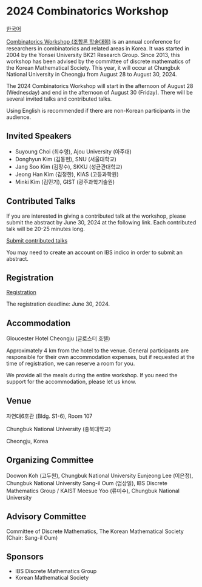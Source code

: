 # 2024 Combinatorics Workshop

[한국어](/)

[Combinatorics Workshop (조합론 학술대회)](https://www.combinatorics.kr/workshop/combinatorics-workshop) is an annual conference for researchers in combinatorics and related areas in Korea.
It was started in 2004 by the Yonsei University BK21 Research Group. Since 2013, this workshop has been advised by the committee of discrete mathematics of the Korean Mathematical Society. This year, it will occur at Chungbuk National University in Cheongju from August 28 to August 30, 2024.

The 2024 Combinatorics Workshop will start in the afternoon of August 28 (Wednesday) and end in the afternoon of August 30 (Friday).
There will be several invited talks and contributed talks.

Using English is recommended if there are non-Korean participants in the audience.

## Invited Speakers

- Suyoung Choi (최수영), Ajou University (아주대)
- Donghyun Kim (김동현), SNU (서울대학교)
- Jang Soo Kim (김장수), SKKU (성균관대학교)
- Jeong Han Kim (김정한), KIAS (고등과학원)
- Minki Kim (김민기), GIST (광주과학기술원)

## Contributed Talks

If you are interested in giving a contributed talk at the workshop, please submit the abstract by June 30, 2024 at the following link. Each contributed talk will be 20-25 minutes long.

[Submit contributed talks](https://indico.ibs.re.kr/event/650/abstracts/)

You may need to create an account on IBS indico in order to submit an abstract.


## Registration

[Registration](https://indico.ibs.re.kr/event/650/registrations/)

The registration deadline: June 30, 2024. 

## Accommodation

Gloucester Hotel Cheongju (글로스터 호텔)

Approximately 4 km from the hotel to the venue. General participants are responsible for their own accommodation expenses, but if requested at the time of registration, we can reserve a room for you.

We provide all the meals during the entire workshop.
If you need the support for the accommodation, please let us know. 

## Venue

자연대6호관 (Bldg. S1-6), Room 107

Chungbuk National University (충북대학교)

Cheongju, Korea

## Organizing Committee

Doowon Koh (고두원), Chungbuk National University
Eunjeong Lee (이은정), Chungbuk National University
Sang-il Oum (엄상일), IBS Discrete Mathematics Group / KAIST
Meesue Yoo (류미수), Chungbuk National University

## Advisory Committee

Committee of Discrete Mathematics, The Korean Mathematical Society (Chair: Sang-il Oum)

## Sponsors

- IBS Discrete Mathematics Group
- Korean Mathematical Society